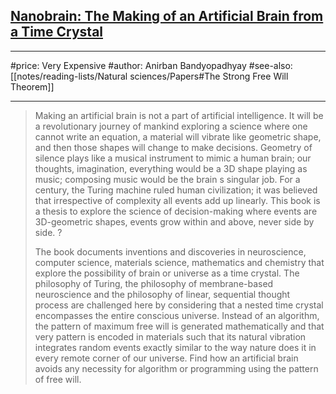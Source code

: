 ## [Nanobrain: The Making of an Artificial Brain from a Time Crystal](https://amzn.eu/d/3A8pNKR)
---

#price: Very Expensive
#author: Anirban Bandyopadhyay
#see-also: [[notes/reading-lists/Natural sciences/Papers#The Strong Free Will Theorem]]

---
> Making an artificial brain is not a part of artificial intelligence. It will be a revolutionary journey of mankind exploring a science where one cannot write an equation, a material will vibrate like geometric shape, and then those shapes will change to make decisions. Geometry of silence plays like a musical instrument to mimic a human brain; our thoughts, imagination, everything would be a 3D shape playing as music; composing music would be the brain s singular job. For a century, the Turing machine ruled human civilization; it was believed that irrespective of complexity all events add up linearly. This book is a thesis to explore the science of decision-making where events are 3D-geometric shapes, events grow within and above, never side by side. ?
>
> The book documents inventions and discoveries in neuroscience, computer science, materials science, mathematics and chemistry that explore the possibility of brain or universe as a time crystal. The philosophy of Turing, the philosophy of membrane-based neuroscience and the philosophy of linear, sequential thought process are challenged here by considering that a nested time crystal encompasses the entire conscious universe. Instead of an algorithm, the pattern of maximum free will is generated mathematically and that very pattern is encoded in materials such that its natural vibration integrates random events exactly similar to the way nature does it in every remote corner of our universe. Find how an artificial brain avoids any necessity for algorithm or programming using the pattern of free will.